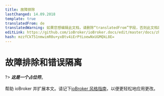 ```yaml
---
title: 故障排除
lastChanged: 14.09.2018
template: true
translatedFrom: de
translatedWarning: 如果您想编辑此文档，请删除“translatedFrom”字段，否则此文档将再次自动翻译
editLink: https://github.com/ioBroker/ioBroker.docs/edit/master/docs/zh-cn/trouble/search.md
hash: mzzfCkT51nmwimR0u+yxBtv4iErPtLoewNxUGMQkL8E=
---
```

# 故障排除和错误隔离
?> ***这是一个占位符***。<br><br>帮助 ioBroker 并扩展本文。请记下[ioBroker 风格指南](https://www.iobroker.net/#de/documentation/community/styleguidedoc.md)，以便更轻松地应用更改。